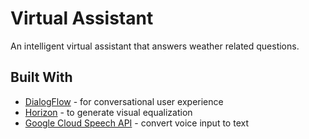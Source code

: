 # Virtual Assistant
An intelligent virtual assistant that answers weather related questions.

## Built With
* [DialogFlow](https://dialogflow.com/) - for conversational user experience
* [Horizon](https://github.com/Yalantis/Horizon) - to generate visual equalization
* [Google Cloud Speech API](https://cloud.google.com/speech/) - convert voice input to text
